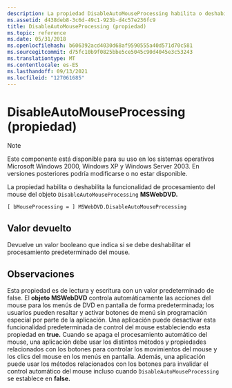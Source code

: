 ```yaml
---
description: La propiedad DisableAutoMouseProcessing habilita o deshabilita la funcionalidad de procesamiento del mouse del objeto MSWebDVD.
ms.assetid: d438deb8-3c6d-49c1-923b-d4c57e236fc9
title: DisableAutoMouseProcessing (propiedad)
ms.topic: reference
ms.date: 05/31/2018
ms.openlocfilehash: b606392acd4030d68af9590555a40d571d70c581
ms.sourcegitcommit: d75fc10b9f0825bbe5ce5045c90d4045e3c53243
ms.translationtype: MT
ms.contentlocale: es-ES
ms.lasthandoff: 09/13/2021
ms.locfileid: "127061685"
---
```

# <a name="disableautomouseprocessing-property"></a>DisableAutoMouseProcessing (propiedad)

> [!Note]  
> Este componente está disponible para su uso en los sistemas operativos Microsoft Windows 2000, Windows XP y Windows Server 2003. En versiones posteriores podría modificarse o no estar disponible.

 

La propiedad habilita o deshabilita la funcionalidad de procesamiento del mouse del objeto `DisableAutoMouseProcessing` **MSWebDVD.**

``` syntax
[ bMouseProcessing = ] MSWebDVD.DisableAutoMouseProcessing
```

## <a name="return-value"></a>Valor devuelto

Devuelve un valor booleano que indica si se debe deshabilitar el procesamiento predeterminado del mouse.

## <a name="remarks"></a>Observaciones

Esta propiedad es de lectura y escritura con un valor predeterminado de false. El **objeto MSWebDVD** controla automáticamente las acciones del mouse para los menús de DVD en pantalla de forma predeterminada; los usuarios pueden resaltar y activar botones de menú sin programación especial por parte de la aplicación. Una aplicación puede desactivar esta funcionalidad predeterminada de control del mouse estableciendo esta propiedad en **true.** Cuando se apaga el procesamiento automático del mouse, una aplicación debe usar los distintos métodos y propiedades relacionados con los botones para controlar los movimientos del mouse y los clics del mouse en los menús en pantalla. Además, una aplicación puede usar los métodos relacionados con los botones para invalidar el control automático del mouse incluso cuando `DisableAutoMouseProcessing` se establece en **false.**

 

 



